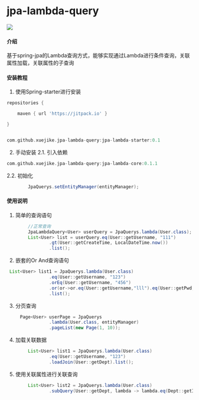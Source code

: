 # jpa-lambda-query
[![](https://jitpack.io/v/xuejike/jpa-lambda-query.svg)](https://jitpack.io/#xuejike/jpa-lambda-query)


#### 介绍
基于spring-jpa的Lambda查询方式，能够实现通过Lambda进行条件查询，关联属性加载，关联属性的子查询

#### 安装教程

1. 使用Spring-starter进行安装
```groovy
repositories {

    maven { url 'https://jitpack.io' }

}


com.github.xuejike.jpa-lambda-query:jpa-lambda-starter:0.1


```
2. 手动安装
2.1. 引入依赖

```groovy
com.github.xuejike.jpa-lambda-query:jpa-lambda-core:0.1.1
```
2.2. 初始化
```java
        JpaQuerys.setEntityManager(entityManager);

```


#### 使用说明

1. 简单的查询语句
```java
        //正常查询
        JpaLambdaQuery<User> userQuery = JpaQuerys.lambda(User.class);
        List<User> list = userQuery.eq(User::getUsername, "111")
                .gt(User::getCreateTime, LocalDateTime.now())
                .list();
```
2. 嵌套的Or And查询语句
```java
 List<User> list1 = JpaQuerys.lambda(User.class)
                .eq(User::getUsername, "123")
                .orEq(User::getUsername, "456")
                .or(or->or.eq(User::getUsername,"lll").eq(User::getPwd,"456"))
                .list();
```
3. 分页查询
```java
     Page<User> userPage = JpaQuerys
                .lambda(User.class, entityManager)
                .pageList(new Page(1, 10));
```

4. 加载关联数据
```java
        List<User> list1 = JpaQuerys.lambda(User.class)
                .eq(User::getUsername, "123")
                .loadJoin(User::getDept).list();
```
5. 使用关联属性进行关联查询
```java
        List<User> list2 = JpaQuerys.lambda(User.class)
                .subQuery(User::getDept, lambda -> lambda.eq(Dept::getId, 1)).list();
```
